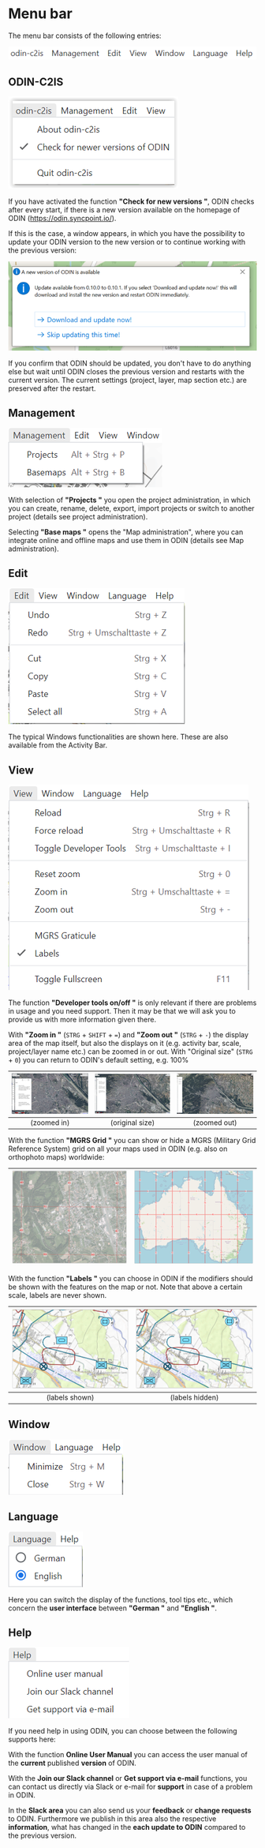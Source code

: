 # Menu bar



The menu bar consists of the following entries:



![](images/en/Menueleiste.png)





## ODIN-C2IS



![](images/en/odin_c2is.png)



If you have activated the function **"Check for new versions "**, ODIN checks after every start, if there is a new version available on the homepage of ODIN (<https://odin.syncpoint.io/>).



If this is the case, a window appears, in which you have the possibility to update your ODIN version to the new version or to continue working with the previous version:

![](images/en/odin_c2is_Aktualisierungsabfrage.png)



If you confirm that ODIN should be updated, you don't have to do anything else but wait until ODIN closes the previous version and restarts with the current version. The current settings (project, layer, map section etc.) are preserved after the restart.





## Management



![](images/en/Verwaltung.png)



With selection of **"Projects "** you open the project administration, in which you can create, rename, delete, export, import projects or switch to another project (details see project administration).

Selecting **"Base maps "** opens the "Map administration", where you can integrate online and offline maps and use them in ODIN (details see Map administration).





## Edit



![](images/en/Bearbeiten.png)



The typical Windows functionalities are shown here. These are also available from the Activity Bar.





## View



![](images/en/Anzeige_1.png)



The function **"Developer tools on/off "** is only relevant if there are problems in usage and you need support. Then it may be that we will ask you to provide us with more information given there.



With **"Zoom in "** (`STRG` + `SHIFT` + `=`) and **"Zoom out "** (`STRG` + `-`) the display area of the map itself, but also the displays on it (e.g. activity bar, scale, project/layer name etc.) can be zoomed in or out. With "Original size" (`STRG` + `0`) you can return to ODIN's default setting, e.g. 100%

| ![](images/en/Anzeige_2_Zoom_1.png) | ![](images/en/Anzeige_2_Zoom_2.png) | ![](images/en/Anzeige_2_Zoom_3.png) |
| :------------------------------: | :------------------------------: | :------------------------------: |
|           (zoomed in)            |         (original size)          |           (zoomed out)           |



With the function **"MGRS Grid "** you can show or hide a MGRS (Military Grid Reference System) grid on all your maps used in ODIN (e.g. also on orthophoto maps) worldwide:

| ![](images/en/Anzeige_3_MGRS_1.png) | ![](images/en/Anzeige_3_MGRS_2.png) |
| :------------------------------: | :------------------------------: |





With the function **"Labels "** you can choose in ODIN if the modifiers should be shown with the features on the map or not. Note that above a certain scale, labels are never shown.

| ![](images/en/Anzeige_4_Labels_1.png) | ![](images/en/Anzeige_4_Labels_2.png) |
| :--------------------------------: | :--------------------------------: |
|           (labels shown)           |          (labels hidden)           |





## Window



![](images/en/Fenster.png)





## Language



![](images/en/Sprache.png)



Here you can switch the display of the functions, tool tips etc., which concern the **user interface** between **"German "** and **"English "**.





## Help



![](images/en/Hilfe.png)



If you need help in using ODIN, you can choose between the following supports here:



With the function **Online User Manual** you can access the user manual of the **current** published **version** of ODIN.



With the **Join our Slack channel** or **Get support via e-mail** functions, you can contact us directly via Slack or e-mail for **support** in case of a problem in ODIN.

In the **Slack area** you can also send us your **feedback** or **change requests** to ODIN. Furthermore we publish in this area also the respective **information**, what has changed in the **each update to ODIN** compared to the previous version.

